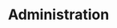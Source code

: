 ---
title: Administration
Style: fas fa-database red
Description: Administrer et configurer FlowerDocs Core
StartPage: ha
sidebar_position: 2
---